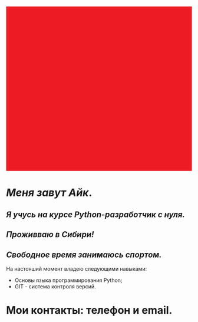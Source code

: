 ![Мое фото](/images/Foto.png)
# _Меня завут Айк_.

## _Я учусь на курсе Python-разработчик с нуля._
## _Проживваю в Сибири!_

## _Свободное время занимаюсь спортом._

На настояший момент владею следующими навыками:
- Основы языка программирования Python;
- GIT - система контроля версий.

# Мои контакты: телефон и email.
